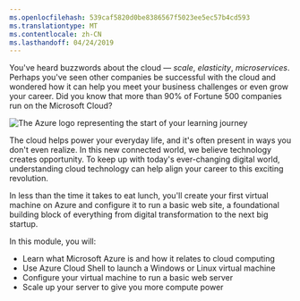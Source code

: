 ```yaml
---
ms.openlocfilehash: 539caf5820d0be8386567f5023ee5ec57b4cd593
ms.translationtype: MT
ms.contentlocale: zh-CN
ms.lasthandoff: 04/24/2019
---
```

You've heard buzzwords about the cloud &mdash; _scale_, _elasticity_, _microservices_. Perhaps you've seen other companies be successful with the cloud and wondered how it can help you meet your business challenges or even grow your career. Did you know that more than 90% of Fortune 500 companies run on the Microsoft Cloud?

![The Azure logo representing the start of your learning journey](../media/1-heading.png)

The cloud helps power your everyday life, and it's often present in ways you don't even realize. In this new connected world, we believe technology creates opportunity. To keep up with today's ever-changing digital world, understanding cloud technology can help align your career to this exciting revolution.

In less than the time it takes to eat lunch, you'll create your first virtual machine on Azure and configure it to run a basic web site, a foundational building block of everything from digital transformation to the next big startup.

In this module, you will:

- Learn what Microsoft Azure is and how it relates to cloud computing
- Use Azure Cloud Shell to launch a Windows or Linux virtual machine
- Configure your virtual machine to run a basic web server
- Scale up your server to give you more compute power